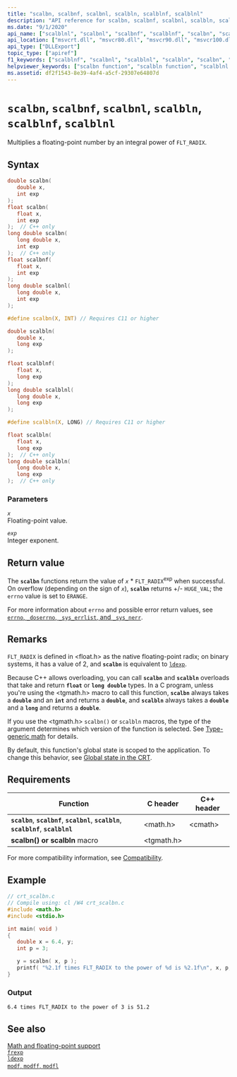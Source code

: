 ```yaml
---
title: "scalbn, scalbnf, scalbnl, scalbln, scalblnf, scalblnl"
description: "API reference for scalbn, scalbnf, scalbnl, scalbln, scalblnf, and scalblnl; which multiplies a floating-point number by an integral power of `FLT_RADIX`."
ms.date: "9/1/2020"
api_name: ["scalblnl", "scalbnl", "scalbnf", "scalblnf", "scalbn", "scalbln", "_o_scalbln", "_o_scalblnf", "_o_scalblnl", "_o_scalbn", "_o_scalbnf", "_o_scalbnl"]
api_location: ["msvcrt.dll", "msvcr80.dll", "msvcr90.dll", "msvcr100.dll", "msvcr100_clr0400.dll", "msvcr110.dll", "msvcr110_clr0400.dll", "msvcr120.dll", "msvcr120_clr0400.dll", "ucrtbase.dll", "api-ms-win-crt-math-l1-1-0.dll", "api-ms-win-crt-private-l1-1-0.dll"]
api_type: ["DLLExport"]
topic_type: ["apiref"]
f1_keywords: ["scalblnf", "scalbnl", "scalblnl", "scalbln", "scalbn", "scalbnf"]
helpviewer_keywords: ["scalbn function", "scalbln function", "scalblnl function", "scalbnl function", "scalbnf function", "scalblnf function"]
ms.assetid: df2f1543-8e39-4af4-a5cf-29307e64807d
---
```

# `scalbn`, `scalbnf`, `scalbnl`, `scalbln`, `scalblnf`, `scalblnl`

Multiplies a floating-point number by an integral power of `FLT_RADIX`.

## Syntax

```C
double scalbn(
   double x,
   int exp
);
float scalbn(
   float x,
   int exp
);  // C++ only
long double scalbn(
   long double x,
   int exp
);  // C++ only
float scalbnf(
   float x,
   int exp
);
long double scalbnl(
   long double x,
   int exp
);

#define scalbn(X, INT) // Requires C11 or higher

double scalbln(
   double x,
   long exp
);

float scalblnf(
   float x,
   long exp
);
long double scalblnl(
   long double x,
   long exp
);

#define scalbln(X, LONG) // Requires C11 or higher

float scalbln(
   float x,
   long exp
);  // C++ only
long double scalbln(
   long double x,
   long exp
);  // C++ only
```

### Parameters

*`x`*\
Floating-point value.

*`exp`*\
Integer exponent.

## Return value

The **`scalbn`** functions return the value of *`x`* \* `FLT_RADIX`<sup>exp</sup> when successful. On overflow (depending on the sign of *`x`*), **`scalbn`** returns +/- `HUGE_VAL`; the `errno` value is set to `ERANGE`.

For more information about `errno` and possible error return values, see [`errno`, `_doserrno`, `_sys_errlist`, and `_sys_nerr`](../errno-doserrno-sys-errlist-and-sys-nerr.md).

## Remarks

`FLT_RADIX` is defined in \<float.h> as the native floating-point radix; on binary systems, it has a value of 2, and **`scalbn`** is equivalent to [`ldexp`](ldexp.md).

Because C++ allows overloading, you can call **`scalbn`** and **`scalbln`** overloads that take and return **`float`** or **`long double`** types. In a C program, unless you're using the \<tgmath.h> macro to call this function, **`scalbn`** always takes a **`double`** and an **`int`** and returns a **`double`**, and **`scalbln`** always takes a **`double`** and a **`long`** and returns a **`double`**.

If you use the \<tgmath.h> `scalbn()` or `scalbln` macros, the type of the argument determines which version of the function is selected. See [Type-generic math](../tgmath.md) for details.

By default, this function's global state is scoped to the application. To change this behavior, see [Global state in the CRT](../global-state.md).

## Requirements

|Function|C header|C++ header|
|--------------|--------------|------------------|
|**`scalbn`**, **`scalbnf`**, **`scalbnl`**, **`scalbln`**, **`scalblnf`**, **`scalblnl`**|\<math.h>|\<cmath>|
|**scalbn() or scalbln** macro | \<tgmath.h> ||

For more compatibility information, see [Compatibility](../compatibility.md).

## Example

```C
// crt_scalbn.c
// Compile using: cl /W4 crt_scalbn.c
#include <math.h>
#include <stdio.h>

int main( void )
{
   double x = 6.4, y;
   int p = 3;

   y = scalbn( x, p );
   printf( "%2.1f times FLT_RADIX to the power of %d is %2.1f\n", x, p, y );
}
```

### Output

```Output
6.4 times FLT_RADIX to the power of 3 is 51.2
```

## See also

[Math and floating-point support](../floating-point-support.md)\
[`frexp`](frexp.md)\
[`ldexp`](ldexp.md)\
[`modf`, `modff`, `modfl`](modf-modff-modfl.md)
